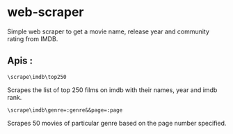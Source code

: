 web-scraper
================

Simple web scraper to get a movie name, release year and community rating from IMDB.

## Apis :

```
\scrape\imdb\top250
```

Scrapes the list of top 250 films on imdb with their names, year and imdb rank.

```
\scrape\imdb\genre=:genre&&page=:page
```

Scrapes 50 movies of particular genre based on the page number specified.

